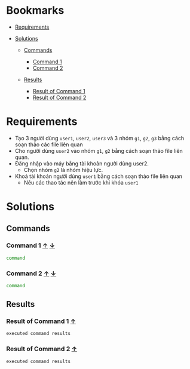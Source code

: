 <a name="bookmarks"/>

# Bookmarks

- [Requirements](#requirements)

- [Solutions](#solutions)

  - [Commands](#commands)
    - [Command 1](#command-1)
    - [Command 2](#command-2)

  - [Results](#results)
    - [Result of Command 1](#result-1)
    - [Result of Command 2](#result-2)


<a name="requirements"/>

# Requirements

- Tạo 3 người dùng `user1`, `user2`, `user3` và 3 nhóm `g1`, `g2`, `g3` bằng cách soạn thảo các file liên quan
- Cho người dùng `user2` vào nhóm `g1`, `g2` bằng cách soạn thảo file liên quan. 
- Đăng nhập vào máy bằng tài khoản người dùng user2.
  - Chọn nhóm `g2` là nhóm hiệu lực.
- Khoá tài khoản người dùng `user1` bằng cách soạn thảo file liên quan
  - Nêu các thao tác nên làm trước khi khóa `user1`

<a name="solutions"/>

# Solutions 

<a name="commands"/>

## Commands

<a name="command-1"/>

### Command 1 [↑](#bookmarks) [↓](#result-1)

```sh
command
```

<a name="command-2"/>

### Command 2 [↑](#bookmarks) [↓](#result-2)

```sh
command
```

<a name="results"/>

## Results

<a name="result-1"/>

### Result of Command 1 [↑](#command-1)

```sh
executed command results
```

<a name="result-2"/>

### Result of Command 2 [↑](#command-2)

```sh
executed command results
```
